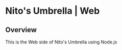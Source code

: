 Nito's Umbrella | Web
=====================

Overview
--------

This is the Web side of Nito's Umbrella using Node.js

